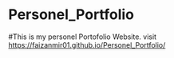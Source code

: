 # Personel_Portfolio
#This is my personel Portofolio Website.
visit
https://faizanmir01.github.io/Personel_Portfolio/
